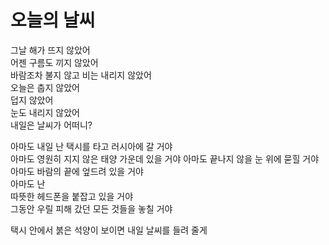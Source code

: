 # 오늘의 날씨

그날 해가 뜨지 않았어  
어젠 구름도 끼지 않았어  
바람조차 불지 않고 비는 내리지 않았어  
오늘은 춥지 않았어  
덥지 않았어  
눈도 내리지 않았어  
내일은 날씨가 어떠니?

아마도 내일 난 택시를 타고 러시아에 갈 거야  
아마도 영원히 지지 않은 태양 가운데 있을 거야
아마도 끝나지 않을 눈 위에 묻힐 거야  
아마도 바람의 끝에 엎드려 있을 거야  
아마도 난  
따뜻한 헤드폰을 붙잡고 있을 거야  
그동안 우릴 피해 갔던 모든 것들을 놓칠 거야

택시 안에서 붉은 석양이 보이면 내일 날씨를 들려 줄게
